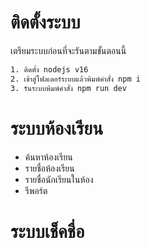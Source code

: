 # ติดตั้งระบบ

เตรียมระบบก่อนที่จะรันตามขั้นตอนนี้

```bash
1. ติดตั้ง nodejs v16
2. เข้าสู่โฟลเดอร์ระบบแล้วพิมพ์คำสั่ง npm i
3. รันระบบพิมพ์คำสั่ง npm run dev
```

# ระบบห้องเรียน

- ค้นหาห้องเรียน
- รายชื่อห้องเรียน
- รายชื่อนักเรียนในห้อง
- รีพอร์ต

# ระบบเช็คชื่อ
